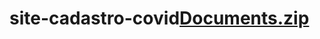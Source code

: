 

# site-cadastro-covid[Documents.zip](https://github.com/Beatriz-Martinez/site-cadastro-covid/files/6181853/Documents.zip)
